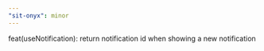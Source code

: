 ```yaml
---
"sit-onyx": minor
---
```


feat(useNotification): return notification id when showing a new notification
